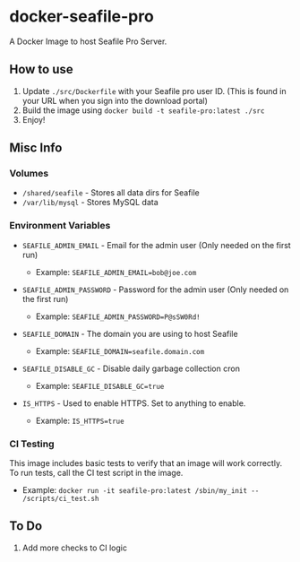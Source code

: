 # docker-seafile-pro

A Docker Image to host Seafile Pro Server.

## How to use

1. Update `./src/Dockerfile` with your Seafile pro user ID. (This is found in your URL when you sign into the download portal)
2. Build the image using `docker build -t seafile-pro:latest ./src`
3. Enjoy!

## Misc Info

### Volumes

- `/shared/seafile` - Stores all data dirs for Seafile
- `/var/lib/mysql` - Stores MySQL data

### Environment Variables

- `SEAFILE_ADMIN_EMAIL` - Email for the admin user (Only needed on the first run)

  - Example: `SEAFILE_ADMIN_EMAIL=bob@joe.com`

- `SEAFILE_ADMIN_PASSWORD` - Password for the admin user (Only needed on the first run)

  - Example: `SEAFILE_ADMIN_PASSWORD=P@sSW0Rd!`

- `SEAFILE_DOMAIN` - The domain you are using to host Seafile

  - Example: `SEAFILE_DOMAIN=seafile.domain.com`

- `SEAFILE_DISABLE_GC` - Disable daily garbage collection cron

  - Example: `SEAFILE_DISABLE_GC=true`

- `IS_HTTPS` - Used to enable HTTPS. Set to anything to enable.

  - Example: `IS_HTTPS=true`

### CI Testing

This image includes basic tests to verify that an image will work correctly. To run tests, call the CI test script in the image.

- Example: `docker run -it seafile-pro:latest /sbin/my_init -- /scripts/ci_test.sh`

## To Do

1. Add more checks to CI logic
